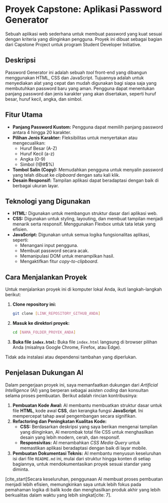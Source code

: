 # Proyek Capstone: Aplikasi Password Generator

Sebuah aplikasi web sederhana untuk membuat password yang kuat sesuai dengan kriteria yang diinginkan pengguna. Proyek ini dibuat sebagai bagian dari Capstone Project untuk program Student Developer Initiative.



## Deskripsi

Password Generator ini adalah sebuah *tool* front-end yang dibangun menggunakan HTML, CSS dan JavaScript. Tujuannya adalah untuk menyediakan alat yang cepat dan mudah digunakan bagi siapa saja yang membutuhkan password baru yang aman. Pengguna dapat menentukan panjang password dan jenis karakter yang akan disertakan, seperti huruf besar, huruf kecil, angka, dan simbol.

## Fitur Utama

* **Panjang Password Kustom:** Pengguna dapat memilih panjang password antara 4 hingga 20 karakter.
* **Pilihan Jenis Karakter:** Fleksibilitas untuk menyertakan atau mengecualikan:
    * Huruf Besar (A-Z)
    * Huruf Kecil (a-z)
    * Angka (0-9)
    * Simbol (!@#$%)
* **Tombol Salin (Copy):** Memudahkan pengguna untuk menyalin password yang telah dibuat ke *clipboard* dengan satu kali klik.
* **Desain Responsif:** Tampilan aplikasi dapat beradaptasi dengan baik di berbagai ukuran layar.

## Teknologi yang Digunakan

* **HTML:** Digunakan untuk membangun struktur dasar dari aplikasi web.
* **CSS:** Digunakan untuk styling, layouting, dan membuat tampilan menjadi menarik serta responsif. Menggunakan Flexbox untuk tata letak yang efisien.
* **JavaScript:** Digunakan untuk semua logika fungsionalitas aplikasi, seperti:
    * Menangani input pengguna.
    * Membuat password secara acak.
    * Memanipulasi DOM untuk menampilkan hasil.
    * Mengaktifkan fitur *copy-to-clipboard*.

## Cara Menjalankan Proyek

Untuk menjalankan proyek ini di komputer lokal Anda, ikuti langkah-langkah berikut:

1.  **Clone repository ini:**
    ```bash
    git clone [LINK_REPOSITORY_GITHUB_ANDA]
    ```
2.  **Masuk ke direktori proyek:**
    ```bash
    cd [NAMA_FOLDER_PROYEK_ANDA]
    ```
3.  **Buka file `index.html`:**
    Buka file `index.html` langsung di browser pilihan Anda (misalnya Google Chrome, Firefox, atau Edge).

Tidak ada instalasi atau dependensi tambahan yang diperlukan.

## Penjelasan Dukungan AI

Dalam pengerjaan proyek ini, saya memanfaatkan dukungan dari *Artificial Intelligence* (AI) yang berperan sebagai asisten *coding* dan konsultan selama proses pembuatan. Berikut adalah rincian kontribusinya:

1.  **Pembuatan Kode Awal:** AI membantu membuatkan struktur dasar untuk file **HTML**, kode awal **CSS**, dan kerangka fungsi **JavaScript**. Ini mempercepat tahap awal pengembangan secara signifikan.
2.  **Refactoring dan Peningkatan Kualitas Kode:**
    * **CSS:** Berdasarkan deskripsi yang saya berikan mengenai tampilan yang diinginkan, AI merombak total file CSS untuk menghasilkan desain yang lebih modern, cerah, dan responsif.
    * **Responsivitas:** AI menambahkan *CSS Media Query* untuk memastikan aplikasi beradaptasi dengan baik di layar mobile.
3.  **Pembuatan Dokumentasi Teknis:** AI membantu menyusun keseluruhan isi dari file `README.md` ini, mulai dari struktur hingga konten di setiap bagiannya, untuk mendokumentasikan proyek sesuai standar yang diminta.

[cite_start]Secara keseluruhan, penggunaan AI membuat proses pembuatan menjadi lebih efisien, memungkinkan saya untuk lebih fokus pada pemahaman logika di balik kode dan menghasilkan produk akhir yang lebih berkualitas dalam waktu yang lebih singkat[cite: 7].
